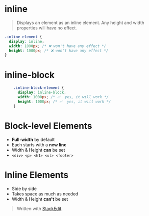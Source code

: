 #  inline

> Displays an element as an inline element. Any height and width properties will have no effect.

```css
.inline-element {
  display: inline;
  width: 1000px; /* ❌ won't have any effect */
  height: 1000px; /* ❌ won't have any effect */
}
```

#  inline-block

```css
	.inline-block-element {
	  display: inline-block;
	  width: 1000px; /* ✅  yes, it will work */
	  height: 1000px; /* ✅  yes, it will work */
	}
```

# Block-level Elements

* **Full-width** by default
* Each starts with a **new line**
* Width & Height **can** be set
*  ```<div> <p> <h1> <ul> <footer>```


# Inline Elements
* Side by side
* Takes space as much as needed
* Width & Height **can't** be set



> Written with [StackEdit](https://stackedit.io/).
<!--stackedit_data:
eyJoaXN0b3J5IjpbLTU2MDA1MTgzOSwtMjY4NTU4NDM4XX0=
-->